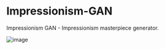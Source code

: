 # Impressionism-GAN
Impressionism GAN - Impressionism masterpiece generator.

![image](./impress.png)
